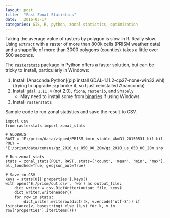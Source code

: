 ```yaml
---
layout: post
title:  "Fast Zonal Statistics"
date:   2016-03-17
categories: GIS, R, python, zonal statistics, optimization
---
```


Taking the average value of rasters by polygon is slow in R. Really slow. Using `extract` with a raster of more than 800k cells (PRISM weather data) and a shapefile of more than 3000 polygons (counties) takes a little over 500 seconds. 

The [`rasterstats`](http://pythonhosted.org/rasterstats/) package in Python offers a faster solution, but can be tricky to install, particularly in Windows:

1. Install [Anaconda Python](pip install GDAL-1.11.2-cp27-none-win32.whl) (trying to upgrade `pip` broke it, so I just reinstalled Ananconda)
2. Install `gdal 1.11.4` (not 2.0), `fiona`, `rasterio`, and `Shapely`
    * May need to install some from [binaries](http://www.lfd.uci.edu/~gohlke/pythonlibs/) if using Windows
3. Install `rasterstats`

Sample code to run zonal statistics and save the result to CSV.

    import csv
    from rasterstats import zonal_stats

    # GLOBALS
    RAST = 'E:/prism/data/zipped/PRISM_tmin_stable_4kmD1_20150531_bil.bil'
    POLY = 'E:/prism/data/census/gz_2010_us_050_00_20m/gz_2010_us_050_00_20m.shp'

    # Run zonal_stats
    stats = zonal_stats(POLY, RAST, stats=['count', 'mean', 'min', 'max'], all_touched=True, geojson_out=True)

    # Save to CSV
    keys = stats[0]['properties'].keys()
    with open('E:/prism/out.csv', 'wb') as output_file:
        dict_writer = csv.DictWriter(output_file, keys)
        dict_writer.writeheader()
        for row in stats:
            dict_writer.writerow(dict((k, v.encode('utf-8')) if isinstance(v, basestring) else (k,v) for k, v in row['properties'].iteritems()))

